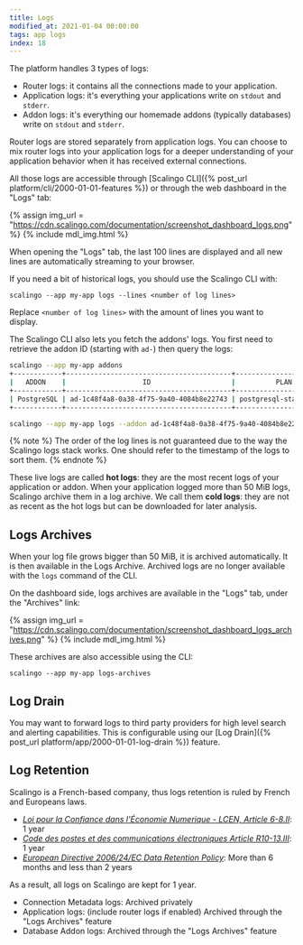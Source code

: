 ```yaml
---
title: Logs
modified_at: 2021-01-04 00:00:00
tags: app logs
index: 18
---
```


The platform handles 3 types of logs:
* Router logs: it contains all the connections made to your application.
* Application logs: it's everything your applications write on `stdout` and `stderr`.
* Addon logs: it's everything our homemade addons (typically databases) write on `stdout` and `stderr`.

Router logs are stored separately from application logs. You can choose to mix router logs into your application logs for a deeper understanding of your application behavior when it has received external connections.

All those logs are accessible through [Scalingo CLI]({% post_url platform/cli/2000-01-01-features %}) or through the web dashboard in the "Logs" tab:

{% assign img_url = "https://cdn.scalingo.com/documentation/screenshot_dashboard_logs.png" %}
{% include mdl_img.html %}

When opening the "Logs" tab, the last 100 lines are displayed and all new lines are automatically streaming to your browser.

If you need a bit of historical logs, you should use the Scalingo CLI with:

```shell
scalingo --app my-app logs --lines <number of log lines>
```

Replace `<number of log lines>` with the amount of lines you want to display.

The Scalingo CLI also lets you fetch the addons' logs. You first need to retrieve the addon ID (starting with `ad-`) then query the logs:

```sh
scalingo --app my-app addons
+------------+-----------------------------------------+------------------------+
|   ADDON    |                   ID                    |          PLAN          |
+------------+-----------------------------------------+------------------------+
| PostgreSQL | ad-1c48f4a8-0a38-4f75-9a40-4084b8e22743 | postgresql-starter-512 |
+------------+-----------------------------------------+------------------------+

scalingo --app my-app logs --addon ad-1c48f4a8-0a38-4f75-9a40-4084b8e22743 --lines <number of log lines>
```

{% note %}
The order of the log lines is not guaranteed due to the way the Scalingo logs stack works. One should refer to the timestamp of the logs to sort them.
{% endnote %}

These live logs are called **hot logs**: they are the most recent logs of your application or addon. When your application logged more than 50 MiB logs, Scalingo archive them in a log archive. We call them **cold logs**: they are not as recent as the hot logs but can be downloaded for later analysis.

## Logs Archives

When your log file grows bigger than 50 MiB, it is archived automatically. It is then available in the Logs Archive. Archived logs are no longer available with the `logs` command of the CLI.

On the dashboard side, logs archives are available in the "Logs" tab, under the "Archives" link:

{% assign img_url = "https://cdn.scalingo.com/documentation/screenshot_dashboard_logs_archives.png" %}
{% include mdl_img.html %}

These archives are also accessible using the CLI:

```
scalingo --app my-app logs-archives
```

## Log Drain

You may want to forward logs to third party providers for high level search and alerting capabilities. This is configurable using our [Log Drain]({% post_url platform/app/2000-01-01-log-drain %}) feature.

## Log Retention

Scalingo is a French-based company, thus logs retention is ruled by French and Europeans laws.

* [*Loi pour la Confiance dans l'Économie Numerique - LCEN, Article 6-8.II*](https://www.legifrance.gouv.fr/jorf/article_jo/JORFARTI000002457442): 1 year
* [*Code des postes et des communications électroniques Article R10-13.III*](https://www.legifrance.gouv.fr/codes/article_lc/LEGIARTI000025622766/): 1 year
* [*European Directive 2006/24/EC Data Retention Policy*](https://eur-lex.europa.eu/LexUriServ/LexUriServ.do?uri=OJ:L:2006:105:0054:0063:EN:PDF): More than 6 months and less than 2 years

As a result, all logs on Scalingo are kept for 1 year.

* Connection Metadata logs: Archived privately
* Application logs: (include router logs if enabled) Archived through the "Logs Archives" feature
* Database Addon logs: Archived through the "Logs Archives" feature
